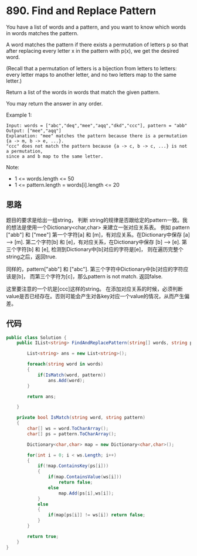 # 890. Find and Replace Pattern

You have a list of words and a pattern, and you want to know which words in words matches the pattern.

A word matches the pattern if there exists a permutation of letters p so that after replacing every letter x in the pattern with p(x), we get the desired word.

(Recall that a permutation of letters is a bijection from letters to letters: every letter maps to another letter, and no two letters map to the same letter.)

Return a list of the words in words that match the given pattern.

You may return the answer in any order.

Example 1:

```text
Input: words = ["abc","deq","mee","aqq","dkd","ccc"], pattern = "abb"
Output: ["mee","aqq"]
Explanation: "mee" matches the pattern because there is a permutation {a -> m, b -> e, ...}.
"ccc" does not match the pattern because {a -> c, b -> c, ...} is not a permutation,
since a and b map to the same letter.
```

Note:

* 1 <= words.length <= 50
* 1 <= pattern.length = words[i].length <= 20

## 思路

题目的要求是给出一组string， 判断 string的规律是否跟给定的pattern一致。我的想法是使用一个Dictionary<char,char> 来建立一张对应关系表。
例如 pattern ["abb"] 和 ["mee"]
第一个字符[a] 和 [m]，有对应关系。在Dictionary中保存 [a] --> [m].
第二个字符[b] 和 [e]，有对应关系，在Dictionary中保存 [b] --> [e].
第三个字符[b] 和 [e], 检测到Dictionary中[b]对应的字符是[e]， 则在遍历完整个string之后，返回true.

同样的，pattern["abb"] 和 ["abc"].
第三个字符中Dictionary中[b]对应的字符应该是[b]， 而第三个字符为[c]，那么pattern is not match. 返回false.

这里要注意的一个坑是[ccc]这样的string。 在添加对应关系的时候，必须判断value是否已经存在。否则可能会产生对各key对应一个value的情况，从而产生偏差。

## 代码

```csharp
public class Solution {
    public IList<string> FindAndReplacePattern(string[] words, string pattern) {

        List<string> ans = new List<string>();

        foreach(string word in words)
        {
            if(IsMatch(word, pattern))
                ans.Add(word);
        }

        return ans;

    }

    private bool IsMatch(string word, string pattern)
    {
        char[] ws = word.ToCharArray();
        char[] ps = pattern.ToCharArray();

        Dictionary<char,char> map = new Dictionary<char,char>();

        for(int i = 0; i < ws.Length; i++)
        {
            if(!map.ContainsKey(ps[i]))
            {
                if(map.ContainsValue(ws[i])) 
                    return false;
                else
                    map.Add(ps[i],ws[i]);
            }
            else
            {
                if(map[ps[i]] != ws[i]) return false;
            }
        }

        return true;
    }
}
```
